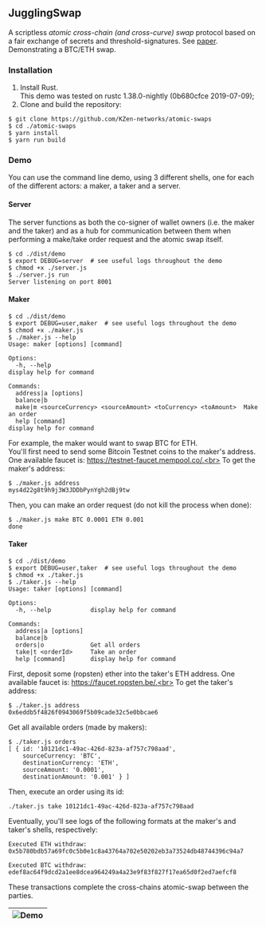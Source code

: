 ## JugglingSwap

A scriptless _atomic cross-chain (and cross-curve) swap_ protocol based on a fair exchange of secrets and threshold-signatures. See [paper](https://arxiv.org/abs/2007.14423).
Demonstrating a BTC/ETH swap.

### Installation

1. Install Rust.<br>
   This demo was tested on rustc 1.38.0-nightly (0b680cfce 2019-07-09);
2. Clone and build the repository:
```
$ git clone https://github.com/KZen-networks/atomic-swaps
$ cd ./atomic-swaps
$ yarn install
$ yarn run build 
```

### Demo

You can use the command line demo, using 3 different shells, one for each of the different actors: a maker, a taker and a server.

#### Server
The server functions as both the co-signer of wallet owners (i.e. the maker and the taker) and as a hub for communication between them when performing a make/take order request and the atomic swap itself.
```
$ cd ./dist/demo
$ export DEBUG=server  # see useful logs throughout the demo
$ chmod +x ./server.js
$ ./server.js run
Server listening on port 8001
```

#### Maker
```
$ cd ./dist/demo
$ export DEBUG=user,maker  # see useful logs throughout the demo
$ chmod +x ./maker.js
$ ./maker.js --help
Usage: maker [options] [command]

Options:
  -h, --help                                                      display help for command

Commands:
  address|a [options]
  balance|b
  make|m <sourceCurrency> <sourceAmount> <toCurrency> <toAmount>  Make an order
  help [command]                                                  display help for command
```
For example, the maker would want to swap BTC for ETH.<br>
You'll first need to send some Bitcoin Testnet coins to the maker's address. One available faucet is: https://testnet-faucet.mempool.co/.<br>
To get the maker's address:
```
$ ./maker.js address
mys4d22g8t9h9j3W3JDDbPynYgh2dBj9tw
```
Then, you can make an order request (do not kill the process when done):
```
$ ./maker.js make BTC 0.0001 ETH 0.001
done
```

#### Taker
```
$ cd ./dist/demo
$ export DEBUG=user,taker  # see useful logs throughout the demo
$ chmod +x ./taker.js
$ ./taker.js --help
Usage: taker [options] [command]

Options:
  -h, --help           display help for command

Commands:
  address|a [options]
  balance|b
  orders|o             Get all orders
  take|t <orderId>     Take an order
  help [command]       display help for command
```
First, deposit some (ropsten) ether into the taker's ETH address. One available faucet is: https://faucet.ropsten.be/.<br>
To get the taker's address:
```
$ ./taker.js address
0x6eddb5f4826f0943069f5b09cade32c5e0bbcae6
```
Get all available orders (made by makers):
```
$ ./taker.js orders
[ { id: '10121dc1-49ac-426d-823a-af757c798aad',
    sourceCurrency: 'BTC',
    destinationCurrency: 'ETH',
    sourceAmount: '0.0001',
    destinationAmount: '0.001' } ]
```
Then, execute an order using its id:
```
./taker.js take 10121dc1-49ac-426d-823a-af757c798aad
```
Eventually, you'll see logs of the following formats at the maker's and taker's shells, respectively:
```
Executed ETH withdraw: 0x5b780bdb57a69fc0c5b0e1c8a43764a702e50202eb3a73524db48744396c94a7
```
```
Executed BTC withdraw: edef8ac64f9dcd2a1ee8dcea964249a4a23e9f83f827f17ea65d0f2ed7aefcf8
```
These transactions complete the cross-chains atomic-swap between the parties.

 |![Demo](https://raw.githubusercontent.com/KZen-networks/JugglingSwap/master/demo.gif "Bitcoin & Ethereum Atomic Cross Chain Swap")|
 |:--:|
